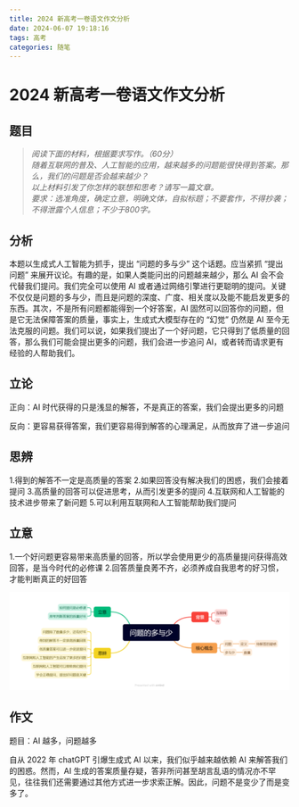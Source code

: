 ```yaml
---
title: 2024 新高考一卷语文作文分析
date: 2024-06-07 19:18:16
tags: 高考
categories: 随笔
---
```


# 2024 新高考一卷语文作文分析

## 题目

> *阅读下面的材料，根据要求写作。（60分）<br>
> 随着互联网的普及、人工智能的应用，越来越多的问题能很快得到答案。那么，我们的问题是否会越来越少？ <br>
> 以上材料引发了你怎样的联想和思考？请写一篇文章。<br>
> 要求：选准角度，确定立意，明确文体，自拟标题；不要套作，不得抄袭；不得泄露个人信息；不少于800字。*

## 分析

本题以生成式人工智能为抓手，提出 “问题的多与少” 这个话题。应当紧抓 “提出问题” 来展开议论。有趣的是，如果人类能问出的问题越来越少，那么 AI 会不会代替我们提问。我们完全可以使用 AI 或者通过网络引擎进行更聪明的提问。关键不仅仅是问题的多与少，而且是问题的深度、广度、相关度以及能不能启发更多的东西。其次，不是所有问题都能得到一个好答案，AI 固然可以回答你的问题，但是它无法保障答案的质量，事实上，生成式大模型存在的 “幻觉” 仍然是 AI 至今无法克服的问题。我们可以说，如果我们提出了一个好问题，它只得到了低质量的回答，那么我们可能会提出更多的问题，我们会进一步追问 AI，或者转而请求更有经验的人帮助我们。

## 立论

正向：AI 时代获得的只是浅显的解答，不是真正的答案，我们会提出更多的问题

反向：更容易获得答案，我们更容易得到解答的心理满足，从而放弃了进一步追问

## 思辨

1.得到的解答不一定是高质量的答案
2.如果回答没有解决我们的困惑，我们会接着提问
3.高质量的回答可以促进思考，从而引发更多的提问
4.互联网和人工智能的技术进步带来了新问题
5.可以利用互联网和人工智能帮助我们提问

## 立意

1.一个好问题更容易带来高质量的回答，所以学会使用更少的高质量提问获得高效回答，是当今时代的必修课
2.回答质量良莠不齐，必须养成自我思考的好习惯，才能判断真正的好回答

![问题的多与少](/img/问题的多与少.png)

## 作文

题目：AI 越多，问题越多

自从 2022 年 chatGPT 引爆生成式 AI 以来，我们似乎越来越依赖 AI 来解答我们的困惑。然而，AI 生成的答案质量存疑，答非所问甚至胡言乱语的情况亦不罕见，往往我们还需要通过其他方式进一步求索正解。因此，问题不是变少了而是变多了。
